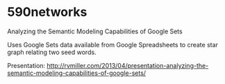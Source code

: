 # 590networks
Analyzing the Semantic Modeling Capabilities of Google Sets

Uses Google Sets data available from Google Spreadsheets to create star graph relating two seed words.

Presentation: http://rvmiller.com/2013/04/presentation-analyzing-the-semantic-modeling-capabilities-of-google-sets/
